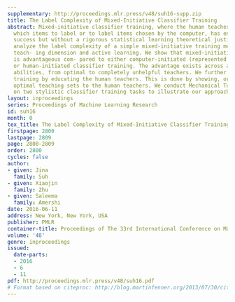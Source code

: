 ```yaml
---
supplementary: http://proceedings.mlr.press/v48/suh16-supp.zip
title: The Label Complexity of Mixed-Initiative Classifier Training
abstract: Mixed-initiative classifier training, where the human teacher can choose
  which items to label or to label items chosen by the computer, has enjoyed empirical
  success but without a rigorous statistical learning theoretical justification. We
  analyze the label complexity of a simple mixed-initiative training mechanism using
  teach- ing dimension and active learning. We show that mixed-initiative training
  is advantageous com- pared to either computer-initiated (represented by active learning)
  or human-initiated classifier training. The advantage exists across all human teaching
  abilities, from optimal to completely unhelpful teachers. We further improve classifier
  training by educating the human teachers. This is done by showing, or explaining,
  optimal teaching sets to the human teachers. We conduct Mechanical Turk human experiments
  on two stylistic classifier training tasks to illustrate our approach.
layout: inproceedings
series: Proceedings of Machine Learning Research
id: suh16
month: 0
tex_title: The Label Complexity of Mixed-Initiative Classifier Training
firstpage: 2800
lastpage: 2809
page: 2800-2809
order: 2800
cycles: false
author:
- given: Jina
  family: Suh
- given: Xiaojin
  family: Zhu
- given: Saleema
  family: Amershi
date: 2016-06-11
address: New York, New York, USA
publisher: PMLR
container-title: Proceedings of The 33rd International Conference on Machine Learning
volume: '48'
genre: inproceedings
issued:
  date-parts:
  - 2016
  - 6
  - 11
pdf: http://proceedings.mlr.press/v48/suh16.pdf
# Format based on citeproc: http://blog.martinfenner.org/2013/07/30/citeproc-yaml-for-bibliographies/
---
```

